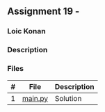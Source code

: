 ## Assignment 19 -

### Loic Konan

### Description

### Files

|   #   | File               | Description |
| :---: | ------------------ | ----------- |
|   1   | [main.py](main.py) | Solution    |

